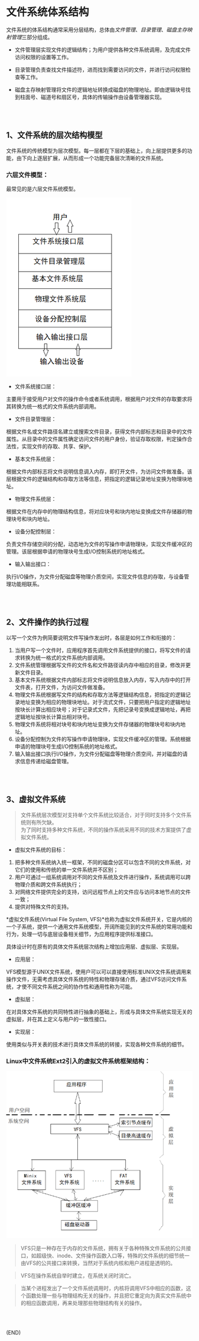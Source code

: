 # 文件系统体系结构    

文件系统的体系结构通常采用分层结构，总体由*文件管理*、*目录管理*、*磁盘主存映射管理*三部分组成。    

- 文件管理层实现文件的逻辑结构；为用户提供各种文件系统调用，及完成文件访问权限的设置等工作。    

- 目录管理负责查找文件描述符，进而找到需要访问的文件，并进行访问权限检查等工作。    

- 磁盘主存映射管理将文件的逻辑地址转换成磁盘的物理地址。即由逻辑块号找到柱面号、磁道号和扇区号，具体的传输操作由设备管理器实现。    

<br />
<br />

## 1、文件系统的层次结构模型    

文件系统的传统模型为层次模型。每一层都在下层的基础上，向上层提供更多的功能，由下向上逐层扩展，从而形成一个功能完备层次清晰的文件系统。    

### 六层文件模型：    

最常见的是六层文件系统模型。    

<img src="Images/6LayerFileSystem.png" />  

- 文件系统接口层：  

主要用于接受用户对文件的操作命令或者系统调用，根据用户对文件的存取要求将其转换为统一格式的文件系统内部调用。  

- 文件目录管理层：  

根据文件名或文件路径名建立或搜索文件目录，获得文件内部标志和目录中的文件属性。从目录中的文件属性确定访问文件的用户身份，验证存取权限，判定操作合法性，实现文件的存取、共享、保护。    

- 基本文件系统层：  

根据文件内部标志将文件说明信息调入内存，即打开文件，为访问文件做准备。该层根据文件的逻辑结构和存取方法等信息，把指定的逻辑记录地址变换为物理块地址。    

- 物理文件系统层：  

根据文件在内存中的物理结构信息，将对应块号和块内地址变换成文件存储器的物理块号和块内地址。    

- 设备分配控制层：  

负责文件存储空间的分配，动态地为文件的写操作申请物理块，实现文件缓冲区的管理。该层根据申请的物理块号生成I/O控制系统的地址格式。    

- 输入输出接口：  

执行I/O操作，为文件分配磁盘等物理介质空间，实现文件信息的存取，与设备管理功能相联系。    


<br />
<br />

## 2、文件操作的执行过程    

以写一个文件为例简要说明文件写操作发出时，各层是如何工作和衔接的：    

1. 当用户写一个文件时，应用程序首先调用文件系统提供的接口，将写文件的请求转换为统一格式的文件系统内部调用。    
2. 文件系统管理根据写文件的文件名和文件路径读内存中相应的目录，修改并更新文件目录。    
3. 基本文件系统根据文件内部标志将文件说明信息放入内存，写入内存中的打开文件表，打开文件，为访问文件做准备。    
4. 物理文件系统根据写文件的结构和存取方法等逻辑结构信息，把指定的逻辑记录地址变换为相应的物理块地址。对于流式文件，只要把用户指定的逻辑地址按块长计算出相应块号；对于记录式文件，先把记录号变换成逻辑地址，再把逻辑地址按块长计算出相对块号。    
5. 物理文件系统将相对块号和块内地址变换为文件存储器的物理块号和块内地址。    
6. 设备分配控制为文件的写操作申请物理块，实现文件缓冲区的管理。系统根据申请的物理块号生成I/O控制系统的地址格式。    
7. 输入输出接口执行I/O操作，为文件分配磁盘等物理介质空间，并对磁盘的请求信息传递给磁盘管理。    


<br />
<br />

## 3、虚拟文件系统    

> 文件系统层次模型对支持单个文件系统比较适合，对于同时支持多个文件系统则有所欠缺。    
> 为了同时支持多种文件系统，不同的操作系统采用不同的技术方案提供了虚拟文件系统。    

- 虚拟文件系统的目标：  

1. 把多种文件系统纳入统一框架，不同的磁盘分区可以包含不同的文件系统，对它们的使用和传统的单一文件系统并不区别；    
2. 用户可通过一组系统调用对不同的文件系统及文件进行操作，系统调用可以跨物理介质和跨文件系统执行；    
3. 对网络文件提供完全的支持，访问远程节点上的文件应与访问本地节点的文件一致；    
4. 提供对特殊文件的支持。    

*虚拟文件系统(Virtual File System, VFS)*也称为虚拟文件系统开关，它是内核的一个子系统，提供一个通用文件系统模型，开阔所能见到的文件系统的常用功能和行为，处理一切与底层设备相关细节，为应用程序提供标准接口。    

具体设计时在原有的具体文件系统层次结构上增加应用层、虚拟层、实现层。    

- 应用层：  

VFS模型源于UNIX文件系统，使用户可以可以直接使用标准UNIX文件系统调用来操作文件，无需考虑具体文件系统的特性和物理存储介质，通过VFS访问文件系统，才使不同文件系统之间的协作性和通用性称为可能。  

- 虚拟层：  

在对具体文件系统的共同特性进行抽象的基础上，形成与具体文件系统实现无关的虚拟层，并在其上定义与用户的一致性接口。    

- 实现层：  

使用类似与开关表的技术进行具体文件系统的转接，实现各种文件系统的细节。    


### Linux中文件系统Ext2引入的虚拟文件系统框架结构：  

<img src="Images/Linux_VFS.png" />  

> VFS只是一种存在于内存的文件系统，拥有关于各种特殊文件系统的公共接口，如超级快、inode、文件操作函数入口等，特殊的文件系统的细节统一由VFS的公共接口来转换，当然对于系统内核和用户进程是透明的。    

> VFS在操作系统自举时建立，在系统关闭时消亡。  

> 当某个进程发出了一个文件系统调用时，内核将调用VFS中相应的函数，这个函数处理一些与物理结构无关的操作，并且把它重定向为真实文件系统中的相应函数调用，再来处理那些物理结构有关的操作。    


<br />
<br />

(END)  